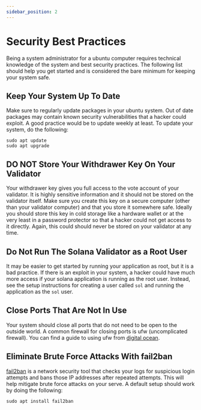 ```yaml
---
sidebar_position: 2
---
```


# Security Best Practices

Being a system administrator for a ubuntu computer requires technical knowledge of the system and best security practices.  The following list should help you get started and is considered the bare minimum for keeping your system safe.

## Keep Your System Up To Date

Make sure to regularly update packages in your ubuntu system.  Out of date packages may contain known security vulnerabilities that a hacker could exploit.  A good practice would be to update weekly at least. To update your system, do the following:

```
sudo apt update
sudo apt upgrade
```

## DO NOT Store Your Withdrawer Key On Your Validator

Your withdrawer key gives you full access to the vote account of your validator.  It is highly sensitive information and it should not be stored on the validator itself.  Make sure you create this key on a secure computer (other than your validator computer) and that you store it somewhere safe. Ideally you should store this key in cold storage like a hardware wallet or at the very least in a password protector so that a hacker could not get access to it directly.  Again, this could should never be stored on your validator at any time.

## Do Not Run The Solana Validator as a Root User

It may be easier to get started by running your application as root, but it is a bad practice. If there is an exploit in your system, a hacker could have much more access if your solana application is running as the root user. Instead, see the setup instructions for creating a user called `sol` and running the application as the `sol` user.

## Close Ports That Are Not In Use

Your system should close all ports that do not need to be open to the outside world. A common firewall for closing ports is ufw (uncomplicated firewall).  You can find a guide to using ufw from [digital ocean](https://www.digitalocean.com/community/tutorials/ufw-essentials-common-firewall-rules-and-commands).

## Eliminate Brute Force Attacks With fail2ban

[fail2ban](https://github.com/fail2ban/fail2ban) is a network security tool that checks your logs for suspicious login attempts and bans those IP addresses after repeated attempts.  This will help mitigate brute force attacks on your serve. A default setup should work by doing the following:

```
sudo apt install fail2ban
```
